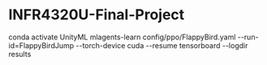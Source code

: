 # INFR4320U-Final-Project
conda activate UnityML
mlagents-learn config/ppo/FlappyBird.yaml --run-id=FlappyBirdJump --torch-device cuda --resume
tensorboard --logdir results